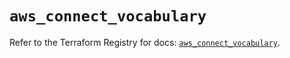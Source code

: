 # `aws_connect_vocabulary`

Refer to the Terraform Registry for docs: [`aws_connect_vocabulary`](https://registry.terraform.io/providers/hashicorp/aws/5.34.0/docs/resources/connect_vocabulary).
